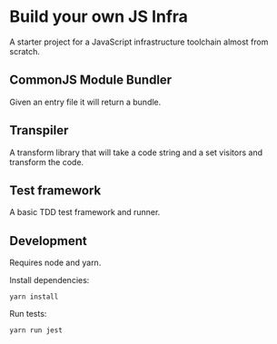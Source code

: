 # Build your own JS Infra

A starter project for a JavaScript infrastructure toolchain almost from scratch.

## CommonJS Module Bundler

Given an entry file it will return a bundle.

## Transpiler

A transform library that will take a code string and a set visitors and transform the code.

## Test framework

A basic TDD test framework and runner.

## Development

Requires node and yarn.

Install dependencies:
```
yarn install
```

Run tests:
```
yarn run jest
```

